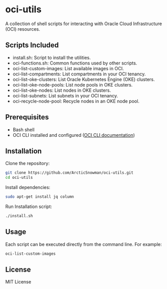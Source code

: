 # oci-utils

A collection of shell scripts for interacting with Oracle Cloud Infrastructure (OCI) resources.

## Scripts Included

- install.sh: Script to install the utilities.
- oci-functions.sh: Common functions used by other scripts.
- oci-list-custom-images: List available images in OCI.
- oci-list-compartments: List compartments in your OCI tenancy.
- oci-list-oke-clusters: List Oracle Kubernetes Engine (OKE) clusters.
- oci-list-oke-node-pools: List node pools in OKE clusters.
- oci-list-oke-nodes: List nodes in OKE clusters.
- oci-list-subnets: List subnets in your OCI tenancy.
- oci-recycle-node-pool: Recycle nodes in an OKE node pool.

## Prerequisites

- Bash shell
- OCI CLI installed and configured ([OCI CLI documentation](https://docs.oracle.com/en-us/iaas/Content/API/SDKDocs/cliinstall.htm))


## Installation

Clone the repository:

```bash
git clone https://github.com/ArcticSnowman/oci-utils.git
cd oci-utils
```
Install dependencies:

```bash
sudo apt-get install jq column
```

Run Installation script:

```bash
./install.sh
```

## Usage

Each script can be executed directly from the command line. For example:

```bash
oci-list-custom-images
```

## License

MIT License

